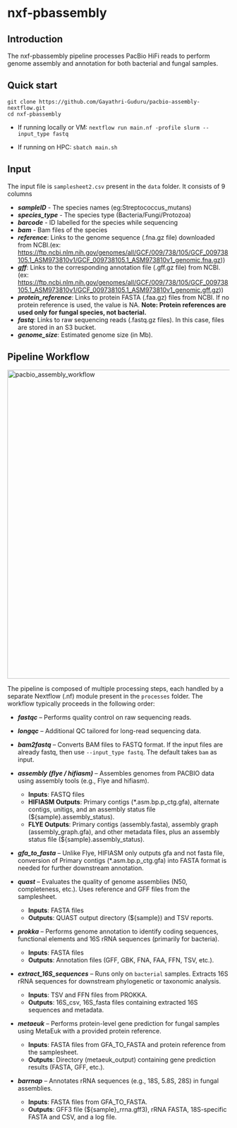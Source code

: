 # nxf-pbassembly

## Introduction
The nxf-pbassembly pipeline processes PacBio HiFi reads to perform genome assembly and annotation for both bacterial and fungal samples.

## Quick start
```
git clone https://github.com/Gayathri-Guduru/pacbio-assembly-nextflow.git
cd nxf-pbassembly
```

- If running locally or VM:
```nextflow run main.nf -profile slurm --input_type fastq ```

- If running on HPC:
``` sbatch main.sh ```

## Input

The input file is ```samplesheet2.csv``` present in the ```data``` folder. It consists of 9 columns 
- ***sampleID*** - The species names (eg:Streptococcus_mutans)
- ***species_type*** - The species type (Bacteria/Fungi/Protozoa)
- ***barcode*** - ID labelled for the species while sequencing
- ***bam*** - Bam files of the species
- ***reference***: Links to the genome sequence (.fna.gz file) downloaded from NCBI.(ex: https://ftp.ncbi.nlm.nih.gov/genomes/all/GCF/009/738/105/GCF_009738105.1_ASM973810v1/GCF_009738105.1_ASM973810v1_genomic.fna.gz))
- ***gff***: Links to the corresponding annotation file (.gff.gz file) from NCBI. (ex: https://ftp.ncbi.nlm.nih.gov/genomes/all/GCF/009/738/105/GCF_009738105.1_ASM973810v1/GCF_009738105.1_ASM973810v1_genomic.gff.gz)) 
- ***protein_reference***: Links to protein FASTA (.faa.gz) files from NCBI. If no protein reference is used, the value is NA. 
  **Note: Protein references are used only for fungal species, not bacterial.**
- ***fastq***: Links to raw sequencing reads (.fastq.gz files). In this case, files are stored in an S3 bucket.
- ***genome_size***: Estimated genome size (in Mb).

## Pipeline Workflow

<img width="519" height="701" alt="pacbio_assembly_workflow" src="https://github.com/user-attachments/assets/12697d41-77a1-4318-ad5c-a188f2f5cd6e" />

The pipeline is composed of multiple processing steps, each handled by a separate Nextflow (.nf) module present in the ```processes``` folder. The workflow typically proceeds in the following order:

- ***fastqc*** – Performs quality control on raw sequencing reads.
- ***longqc*** – Additional QC tailored for long-read sequencing data.
- ***bam2fastq*** – Converts BAM files to FASTQ format. If the input files are already fastq, then use ```--input_type fastq```. The default takes ```bam``` as input.
  
- ***assembly (flye / hifiasm)*** – Assembles genomes from PACBIO data using assembly tools (e.g., Flye and hifiasm).
  - **Inputs**: FASTQ files
  - **HIFIASM Outputs**: Primary contigs (*.asm.bp.p_ctg.gfa), alternate contigs, unitigs, and an assembly status file (${sample}.assembly_status).
  - **FLYE Outputs**: Primary contigs (assembly.fasta), assembly graph (assembly_graph.gfa), and other metadata files, plus an assembly status file (${sample}.assembly_status).
 
- ***gfa_to_fasta*** – Unlike Flye, HIFIASM only outputs gfa and not fasta file, conversion of Primary contigs (*.asm.bp.p_ctg.gfa) into FASTA format is needed for further downstream annotation.
- ***quast*** – Evaluates the quality of genome assemblies (N50, completeness, etc.). Uses reference and GFF files from the samplesheet.
   -  **Inputs**: FASTA files
   -  **Outputs**: QUAST output directory (${sample}) and TSV reports.
     
- ***prokka*** – Performs genome annotation to identify coding sequences, functional elements and 16S rRNA sequences (primarily for bacteria).
   -  **Inputs**: FASTA files
   -  **Outputs**: Annotation files (GFF, GBK, FNA, FAA, FFN, TSV, etc.).
     
- ***extract_16S_sequences*** – Runs only on ```bacterial``` samples. Extracts 16S rRNA sequences for downstream phylogenetic or taxonomic analysis.
  - **Inputs**: TSV and FFN files from PROKKA.
  - **Outputs**: 16S_csv, 16S_fasta files containing extracted 16S sequences and metadata.
   
- ***metaeuk*** – Performs protein-level gene prediction for fungal samples using MetaEuk with a provided protein reference.
  - **Inputs**: FASTA files from GFA_TO_FASTA and protein reference from the samplesheet.
  - **Outputs**: Directory (metaeuk_output) containing gene prediction results (FASTA, GFF, etc.).

- ***barrnap*** – Annotates rRNA sequences (e.g., 18S, 5.8S, 28S) in fungal assemblies.
    - **Inputs**: FASTA files from GFA_TO_FASTA.
    - **Outputs**: GFF3 file (${sample}_rrna.gff3), rRNA FASTA, 18S-specific FASTA and CSV, and a log file.



